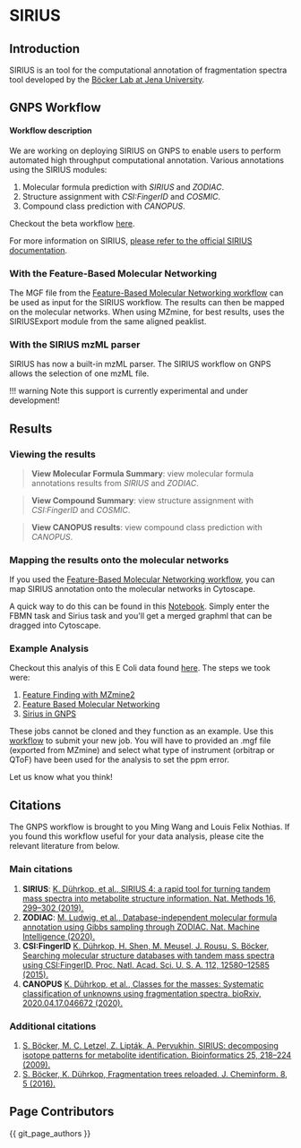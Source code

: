 # SIRIUS

## Introduction

SIRIUS is an tool for the computational annotation of fragmentation spectra tool developed by the [Böcker Lab at Jena University](https://bio.informatik.uni-jena.de/software/sirius/).

## GNPS Workflow

#### Workflow description
We are working on deploying SIRIUS on GNPS to enable users to perform automated high throughput computational annotation. Various annotations using the SIRIUS modules:

1. Molecular formula prediction with *SIRIUS* and *ZODIAC*.
2. Structure assignment with *CSI:FingerID* and *COSMIC*.
3. Compound class prediction with *CANOPUS*.

Checkout the beta workflow [here](https://proteomics2.ucsd.edu/ProteoSAFe/index.jsp?params=%7B%22workflow%22:%22SIRIUS%22%7D).

For more information on SIRIUS, [please refer to the official SIRIUS documentation](https://bio.informatik.uni-jena.de/software/sirius/).

### With the Feature-Based Molecular Networking

The MGF file from the [Feature-Based Molecular Networking workflow](featurebasedmolecularnetworking.md) can be used as input for the SIRIUS workflow. The results can then be mapped on the molecular networks. When using MZmine, for best results, uses the SIRIUSExport module from the same aligned peaklist.

### With the SIRIUS mzML parser 

SIRIUS has now a built-in mzML parser. The SIRIUS workflow on GNPS allows the selection of one mzML file. 

!!! warning
    Note this support is currently experimental and under development! 
    
## Results

### Viewing the results
> **View Molecular Formula Summary**: view molecular formula annotations results from *SIRIUS* and *ZODIAC*.

> **View Compound Summary**:  view structure assignment with *CSI:FingerID* and *COSMIC*.

> **View CANOPUS results**: view compound class prediction with *CANOPUS*.

### Mapping the results onto the molecular networks

If you used the [Feature-Based Molecular Networking workflow](featurebasedmolecularnetworking.md), you can map SIRIUS annotation onto the molecular networks in Cytoscape.

A quick way to do this can be found in this [Notebook](https://github.com/mwang87/GNPS_Sirius_Integration_Notebooks). Simply enter the FBMN task and Sirius task and you'll get a merged graphml that can be dragged into Cytoscape. 

### Example Analysis

Checkout this analyis of this E Coli data found [here](https://massive.ucsd.edu/ProteoSAFe/dataset.jsp?task=9e16787375fe4ab1816ca01f7e5b7820). The steps we took were:

1. [Feature Finding with MZmine2](https://gnps.ucsd.edu/ProteoSAFe/status.jsp?task=8e54833ebf414238963da847ac743fe1)
1. [Feature Based Molecular Networking](https://gnps.ucsd.edu/ProteoSAFe/status.jsp?task=bb6766d6f48c4cb6bd84fd620da9cae5)
1. [Sirius in GNPS](https://proteomics2.ucsd.edu/ProteoSAFe/index.jsp)

These jobs cannot be cloned and they function as an example. Use this [workflow](https://proteomics2.ucsd.edu/ProteoSAFe/index.jsp?params=%7B%22workflow%22:%22SIRIUS%22%7D) to submit your new job. You will have to provided an .mgf file (exported from MZmine) and select what type of instrument (orbitrap or QToF) have been used for the analysis to set the ppm error.

Let us know what you think!

## Citations

The GNPS workflow is brought to you Ming Wang and Louis Felix Nothias. If you found this workflow useful for your data analysis, please cite the relevant literature from below.

### Main citations

1. **SIRIUS**: [K. Dührkop, et al., SIRIUS 4: a rapid tool for turning tandem mass spectra into metabolite structure information. Nat. Methods 16, 299–302 (2019).](https://www.nature.com/articles/s41592-019-0344-8)
2. **ZODIAC**: [M. Ludwig, et al., Database-independent molecular formula annotation using Gibbs sampling through ZODIAC. Nat. Machine Intelligence (2020).](https://www.nature.com/articles/s42256-020-00234-6)
3. 	**CSI:FingerID** [K. Dührkop, H. Shen, M. Meusel, J. Rousu, S. Böcker, Searching molecular structure databases with tandem mass spectra using CSI:FingerID. Proc. Natl. Acad. Sci. U. S. A. 112, 12580–12585 (2015).](https://www.pnas.org/content/112/41/12580)
4. 	**CANOPUS** [K. Dührkop, et al., Classes for the masses: Systematic classification of unknowns using fragmentation spectra. bioRxiv, 2020.04.17.046672 (2020).](https://www.biorxiv.org/content/10.1101/2020.04.17.046672v1)

### Additional citations
1. [S. Böcker, M. C. Letzel, Z. Lipták, A. Pervukhin, SIRIUS: decomposing isotope patterns for metabolite identification. Bioinformatics 25, 218–224 (2009).]()
2. 	[S. Böcker, K. Dührkop, Fragmentation trees reloaded. J. Cheminform. 8, 5 (2016).]()


## Page Contributors

{{ git_page_authors }}
